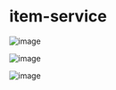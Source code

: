 # item-service

![image](https://user-images.githubusercontent.com/81903928/151688483-ce9d566b-fb82-476a-8244-24cc508acf24.png)

![image](https://user-images.githubusercontent.com/81903928/151688493-651f28b4-e8cc-4795-845c-c442eaa4cdcf.png)

![image](https://user-images.githubusercontent.com/81903928/151688508-5aefc443-6348-4bf2-b82c-3e5ab2ac35f9.png)
